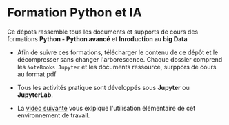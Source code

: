 # Formation Python et IA

Ce dépots rassemble tous les documents et supports de cours des formations __Python - Python avancé__ et __Inroduction au big Data__

- Afin de suivre ces formations, télécharger le contenu de ce dépôt et le décompresser sans changer l'arborescence. Chaque dossier comprend les ```NoteBooks Jupyter``` et les documents ressource, surppors de cours au format pdf

- Tous les activités pratique sont développés sous __Jupyter__ ou __JupyterLab__.

- La [video suivante](https://youtu.be/H-Ns3q6LUxo) vous exlpique l'utilisation élémentaire de cet environnement de travail.
